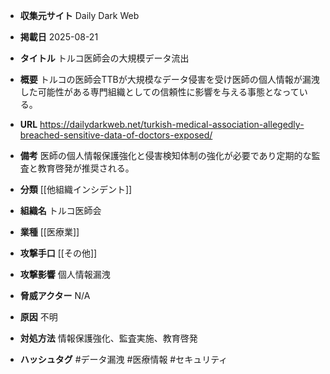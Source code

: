 - **収集元サイト**
Daily Dark Web

- **掲載日**
2025-08-21

- **タイトル**
トルコ医師会の大規模データ流出

- **概要**
トルコの医師会TTBが大規模なデータ侵害を受け医師の個人情報が漏洩した可能性がある専門組織としての信頼性に影響を与える事態となっている。

- **URL**
https://dailydarkweb.net/turkish-medical-association-allegedly-breached-sensitive-data-of-doctors-exposed/

- **備考**
医師の個人情報保護強化と侵害検知体制の強化が必要であり定期的な監査と教育啓発が推奨される。

- **分類**
[[他組織インシデント]]

- **組織名**
トルコ医師会

- **業種**
[[医療業]]

- **攻撃手口**
[[その他]]

- **攻撃影響**
個人情報漏洩

- **脅威アクター**
N/A

- **原因**
不明

- **対処方法**
情報保護強化、監査実施、教育啓発

- **ハッシュタグ**
#データ漏洩 #医療情報 #セキュリティ

